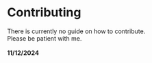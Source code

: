 # Contributing

There is currently no guide on how to contribute.<br/> Please be patient with
me.<br/><br/> **11/12/2024**